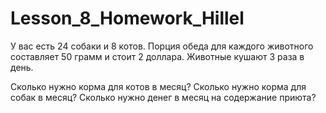 # Lesson_8_Homework_Hillel

У вас есть 24 собаки и 8 котов. Порция обеда для каждого животного составляет 50 грамм и стоит 2 доллара. Животные кушают 3 раза в день.

Сколько нужно корма для котов в месяц?
Сколько нужно корма для собак в месяц?
Сколько нужно денег в месяц на содержание приюта? 
